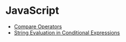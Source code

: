 # JavaScript

* [Compare Operators](https://donny-nguyen.github.io/2025/01/18/compare-operators.html)
* [String Evaluation in Conditional Expressions](https://donny-nguyen.github.io/2025/05/06/string-evaluation-in-conditional-expression.html)